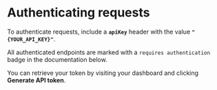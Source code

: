 # Authenticating requests

To authenticate requests, include a **`apiKey`** header with the value **`"{YOUR_API_KEY}"`**.

All authenticated endpoints are marked with a `requires authentication` badge in the documentation below.

You can retrieve your token by visiting your dashboard and clicking <b>Generate API token</b>.
